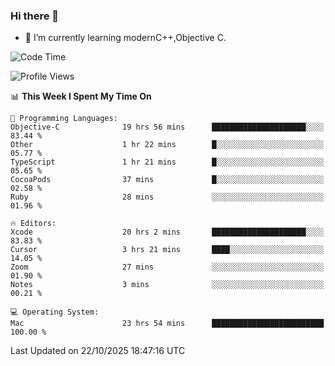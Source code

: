 ### Hi there 👋
- 🌱 I’m currently learning modernC++,Objective C.
<!--
**Asukaki7/Asukaki7** is a ✨ _special_ ✨ repository because its `README.md` (this file) appears on your GitHub profile.

Here are some ideas to get you started:

- 🔭 I’m currently working on ...
- 🌱 I’m currently learning ...
- 👯 I’m looking to collaborate on ...
- 🤔 I’m looking for help with ...
- 💬 Ask me about ...
- 📫 How to reach me: ...
- 😄 Pronouns: ...
- ⚡ Fun fact: ...
-->
<!--START_SECTION:waka-->
![Code Time](http://img.shields.io/badge/Code%20Time-852%20hrs%2026%20mins-blue)

![Profile Views](http://img.shields.io/badge/Profile%20Views-0-blue)

📊 **This Week I Spent My Time On** 

```text
💬 Programming Languages: 
Objective-C              19 hrs 56 mins      █████████████████████░░░░   83.44 % 
Other                    1 hr 22 mins        █░░░░░░░░░░░░░░░░░░░░░░░░   05.77 % 
TypeScript               1 hr 21 mins        █░░░░░░░░░░░░░░░░░░░░░░░░   05.65 % 
CocoaPods                37 mins             █░░░░░░░░░░░░░░░░░░░░░░░░   02.58 % 
Ruby                     28 mins             ░░░░░░░░░░░░░░░░░░░░░░░░░   01.96 % 

🔥 Editors: 
Xcode                    20 hrs 2 mins       █████████████████████░░░░   83.83 % 
Cursor                   3 hrs 21 mins       ████░░░░░░░░░░░░░░░░░░░░░   14.05 % 
Zoom                     27 mins             ░░░░░░░░░░░░░░░░░░░░░░░░░   01.90 % 
Notes                    3 mins              ░░░░░░░░░░░░░░░░░░░░░░░░░   00.21 % 

💻 Operating System: 
Mac                      23 hrs 54 mins      █████████████████████████   100.00 % 
```


 Last Updated on 22/10/2025 18:47:16 UTC
<!--END_SECTION:waka-->
